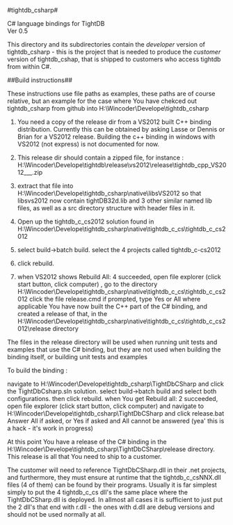 #tightdb_csharp#

C# language bindings for TightDB  
Ver 0.5

This directory and its subdirectories contain the *developer* version of tightdb_csharp - this is the project that is needed to produce the *customer* version of tightdb_cshap, that is shipped to customers who access tightdb from within C#.  

##Build instructions##


These instructions use file paths as examples, these paths are of course relative, but an example for
the case where You have chekced out tightdb_csharp from github into H:\Wincoder\Develope\tightdb_csharp

1) You need a copy of the release dir from a VS2012 built C++ binding distribution.
Currently this can be obtained by asking Lasse or Dennis or Brian for a VS2012 release. Building the c++ binding in windows with VS2012 (not express) is not documented for now.

2) This release dir should contain a zipped file, for instance :
H:\Wincoder\Develope\tightdb\release\vs2012\release\tightdb_cpp_VS2012___.zip
3) extract that file into H:\Wincoder\Develope\tightdb_csharp\native\libsVS2012 so that libsvs2012 now contain
tightDB32d.lib and 3 other similar named lib files, as well as a src directory structure with header files in it.
4) Open up the tightdb_c_cs2012 solution found in H:\Wincoder\Develope\tightdb_csharp\native\tightdb_c_cs\tightdb_c_cs2012
5) select build->batch build. select the 4 projects called tightdb_c-cs2012
6) click rebuild.
7) when VS2012 shows Rebuild All: 4 succeeded, open file explorer (click start button, click computer) , go to the directory 
H:\Wincoder\Develope\tightdb_csharp\native\tightdb_c_cs\tightdb_c_cs2012 click the file release.cmd
if prompted, type Yes or All where applicable
You have now built the C++ part of the C# binding, and created a release of that, in the 
H:\Wincoder\Develope\tightdb_csharp\native\tightdb_c_cs\tightdb_c_cs2012\release directory

The files in the release directory will be used when running unit tests and examples that use the C# binding, but they are not used when building the binding itself, or building unit tests and examples

To build the binding :

navigate to H:\Wincoder\Develope\tightdb_csharp\TightDbCSharp  and click the TightDbCsharp.sln solution.
select build->batch build and select both configurations. then click rebuild.
when You get Rebuild all: 2 succeeded, open file explorer (click start button, click computer) and navigate to H:\Wincoder\Develope\tightdb_csharp\TightDbCSharp and click release.bat Answer All if asked, or Yes if asked and All cannot be answered (yea' this is a hack - it's work in progress)

At this point You have a release of the C# binding in the H:\Wincoder\Develope\tightdb_csharp\TightDbCSharp\release directory. This release is all that You need to ship to a customer.

The customer will need to reference TightDbCSharp.dll in their .net projects, and furthermore,  they must ensure at runtime that the tightdb_c_csNNX.dll files (4 of them) can be found by their programs. Usually it is far simplest simply to put the 4 tightdb_c_cs dll's the same place where the TightDbCSharp.dll is deployed. In allmost all cases it is sufficient to just put the 2 dll's that end with r.dll - the ones with d.dll are debug versions and should not be used normally at all.

